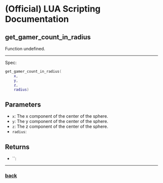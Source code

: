 
# (Official) LUA Scripting Documentation

## get_gamer_count_in_radius

Function undefined.

___

Spec:

```lua
get_gamer_count_in_radius(
	x,
	y,
	z,
	radius)
```

## Parameters

- `x`: The x component of the center of the sphere.
- `y`: The y component of the center of the sphere.
- `z`: The z component of the center of the sphere.
- `radius`: 

## Returns

- ``: 

___

### [back](../getters)
